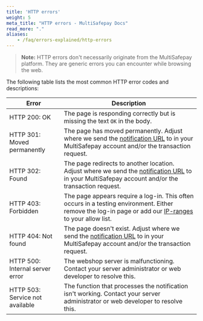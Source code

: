 ```yaml
---
title: 'HTTP errors'
weight: 5
meta_title: "HTTP errors - MultiSafepay Docs"
read_more: "."
aliases:
    - /faq/errors-explained/http-errors
---
```

> **Note:** HTTP errors don't necessarily originate from the MultiSafepay platform. They are generic errors you can encounter while browsing the web.

The following table lists the most common HTTP error codes and descriptions:

|  Error	|  Description 	           |
|-----------|--------------------------|
| HTTP 200: OK | The page is responding correctly but is missing the text `OK` in the body. |          
| HTTP 301: Moved permanently | The page has moved permanently. Adjust where we send the [notification URL](/developer/api/notification-url) to in your MultiSafepay account and/or the transaction request. | 
| HTTP 302: Found | The page redirects to another location. Adjust where we send the [notification URL](/developer/api/notification-url) to in your MultiSafepay account and/or the transaction request. |                 
| HTTP 403: Forbidden | The page appears require a log-in. This often occurs in a testing environment. Either remove the log-in page or add our [IP-ranges](/developer/errors-explained/multisafepay-ip-ranges/) to your allow list. | 
| HTTP 404: Not found | The page doesn't exist. Adjust where we send the [notification URL](/developer/api/notification-url) to in your MultiSafepay account and/or the transaction request. |
| HTTP 500: Internal server error | The webshop server is malfunctioning. Contact your server administrator or web developer to resolve this. |
| HTTP 503: Service not available | The function that processes the notification isn't working. Contact your server administrator or web developer to resolve this. | 
